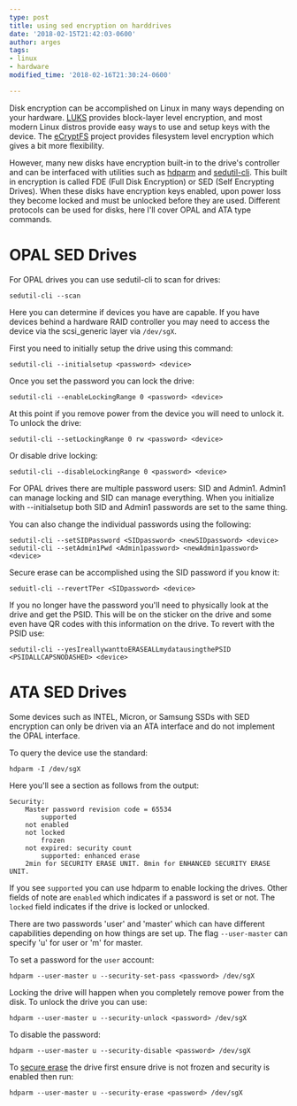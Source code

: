 ```yaml
---
type: post
title: using sed encryption on harddrives
date: '2018-02-15T21:42:03-0600'
author: arges
tags:
- linux
- hardware
modified_time: '2018-02-16T21:30:24-0600'

---
```


Disk encryption can be accomplished on Linux in many ways depending on your
hardware. [LUKS][1] provides block-layer level encryption, and most modern
Linux distros provide easy ways to use and setup keys with the device. The
[eCryptFS][2] project provides filesystem level encryption which gives a bit
more flexibility.

However, many new disks have encryption built-in to the drive's controller and
can be interfaced with utilities such as [hdparm][3] and [sedutil-cli][4].
This built in encryption is called FDE (Full Disk Encryption) or SED (Self
Encrypting Drives). When these disks have encryption keys enabled, upon power
loss they become locked and must be unlocked before they are used. Different
protocols can be used for disks, here I'll cover OPAL and ATA type commands.

OPAL SED Drives
===============

For OPAL drives you can use sedutil-cli to scan for drives:
```
sedutil-cli --scan
```

Here you can determine if devices you have are capable. If you have devices
behind a hardware RAID controller you may need to access the device via the
scsi_generic layer via `/dev/sgX`.


First you need to initially setup the drive using this command:
```
sedutil-cli --initialsetup <password> <device>
```

Once you set the password you can lock the drive:
```
sedutil-cli --enableLockingRange 0 <password> <device>
```

At this point if you remove power from the device you will need to unlock it.
To unlock the drive:
```
sedutil-cli --setLockingRange 0 rw <password> <device>
```

Or disable drive locking:
```
sedutil-cli --disableLockingRange 0 <password> <device>
```

For OPAL drives there are multiple password users: SID and Admin1. Admin1 can
manage locking and SID can manage everything. When you initialize with
--initialsetup both SID and Admin1 passwords are set to the same thing.

You can also change the individual passwords using the following:
```
sedutil-cli --setSIDPassword <SIDpassword> <newSIDpassword> <device>
sedutil-cli --setAdmin1Pwd <Admin1password> <newAdmin1password> <device>
```

Secure erase can be accomplished using the SID password if you know it:
```
seduitl-cli --revertTPer <SIDpassword> <device>
```

If you no longer have the password you'll need to physically look at the drive
and get the PSID. This will be on the sticker on the drive and some even have
QR codes with this information on the drive. To revert with the PSID use:
```
sedutil-cli --yesIreallywanttoERASEALLmydatausingthePSID <PSIDALLCAPSNODASHED> <device>
```

ATA SED Drives
==============

Some devices such as INTEL, Micron, or Samsung SSDs with SED encryption can
only be driven via an ATA interface and do not implement the OPAL interface.

To query the device use the standard:
```
hdparm -I /dev/sgX
```

Here you'll see a section as follows from the output:
```
Security:
	Master password revision code = 65534
		supported
	not	enabled
	not	locked
		frozen
	not	expired: security count
		supported: enhanced erase
	2min for SECURITY ERASE UNIT. 8min for ENHANCED SECURITY ERASE UNIT.
```

If you see `supported` you can use hdparm to enable locking the drives.
Other fields of note are `enabled` which indicates if a password is set or not.
The `locked` field indicates if the drive is locked or unlocked.

There are two passwords 'user' and 'master' which can have different
capabilities depending on how things are set up. The flag `--user-master` can
specify 'u' for user or 'm' for master.

To set a password for the `user` account:
```
hdparm --user-master u --security-set-pass <password> /dev/sgX
```

Locking the drive  will happen when you completely remove power from the disk.
To unlock the drive you can use:
```
hdparm --user-master u --security-unlock <password> /dev/sgX
```

To disable the password:
```
hdparm --user-master u --security-disable <password> /dev/sgX
```

To [secure erase][5] the drive first ensure drive is not frozen and security is
enabled then run:
```
hdparm --user-master u --security-erase <password> /dev/sgX
```

[1]: https://gitlab.com/cryptsetup/cryptsetup/
[2]: http://ecryptfs.org/
[3]: https://wiki.archlinux.org/index.php/hdparm
[4]: https://github.com/Drive-Trust-Alliance/sedutil
[5]: https://ata.wiki.kernel.org/index.php/ATA_Secure_Erase
